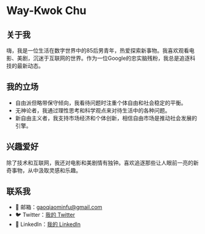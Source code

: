 # Way-Kwok Chu

## 关于我

嗨，我是一位生活在数字世界中的85后男青年，热爱探索新事物。我喜欢观看电影、美剧，沉迷于互联网的世界。作为一位Google的忠实脑残粉，我总是追逐科技的最新动态。

## 我的立场

- 自由派但略带保守倾向，我看待问题时注重个体自由和社会稳定的平衡。
- 无神论者，我通过理性思考和科学观点来对待生活中的各种问题。
- 新自由主义者，我支持市场经济和个体创新，相信自由市场是推动社会发展的引擎。

## 兴趣爱好

除了技术和互联网，我还对电影和美剧情有独钟。喜欢追逐那些让人眼前一亮的新奇事物，从中汲取灵感和乐趣。

## 联系我

- 📧 邮箱：gaoqiaominfu@gmail.com
- 🐦 Twitter：[我的 Twitter](https://twitter.com/Chuwaikok)
- 💼 LinkedIn：[我的 LinkedIn](https://www.linkedin.com/in/伟国-朱-a71705178/)
